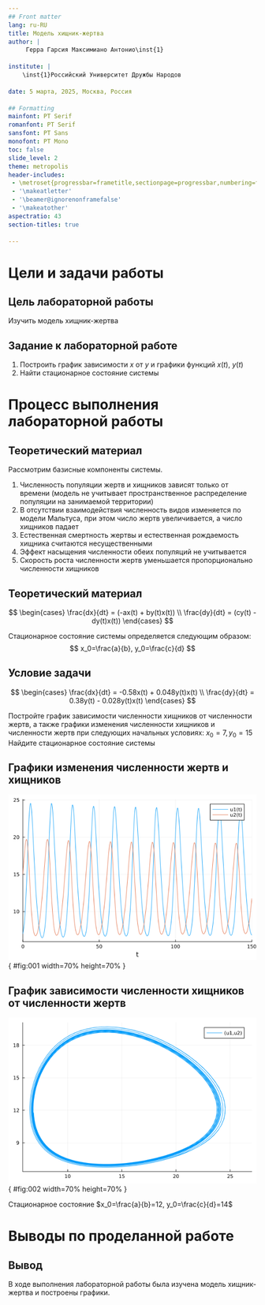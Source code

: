 ```yaml
---
## Front matter
lang: ru-RU
title: Модель хищник-жертва
author: |
	 Герра Гарсия Максимиано Антонио\inst{1}

institute: |
	\inst{1}Российский Университет Дружбы Народов

date: 5 марта, 2025, Москва, Россия

## Formatting
mainfont: PT Serif
romanfont: PT Serif
sansfont: PT Sans
monofont: PT Mono
toc: false
slide_level: 2
theme: metropolis
header-includes: 
 - \metroset{progressbar=frametitle,sectionpage=progressbar,numbering=fraction}
 - '\makeatletter'
 - '\beamer@ignorenonframefalse'
 - '\makeatother'
aspectratio: 43
section-titles: true

---
```


# Цели и задачи работы

## Цель лабораторной работы

Изучить модель хищник-жертва

## Задание к лабораторной работе

1.	Построить график зависимости $x$ от $y$ и графики функций $x(t)$, $y(t)$
2.	Найти стационарное состояние системы

# Процесс выполнения лабораторной работы

## Теоретический материал 

Рассмотрим базисные компоненты системы.

1.	Численность популяции жертв и хищников зависят только от времени (модель не учитывает пространственное распределение популяции на занимаемой территории)
2.	В отсутствии взаимодействия численность видов изменяется по модели Мальтуса, при этом число жертв увеличивается, а число хищников падает
3.	Естественная смертность жертвы и естественная рождаемость хищника считаются несущественными 
4.	Эффект насыщения численности обеих популяций не учитывается 
5.	Скорость роста численности жертв уменьшается пропорционально численности хищников


## Теоретический материал 

$$
 \begin{cases}
	\frac{dx}{dt} = (-ax(t) + by(t)x(t))
	\\   
	\frac{dy}{dt} = (cy(t) - dy(t)x(t))
 \end{cases}
$$

Стационарное состояние системы определяется следующим образом: 
$$
	x_0=\frac{a}{b}, y_0=\frac{c}{d}
$$


## Условие задачи

$$
 \begin{cases}
	\frac{dx}{dt} = -0.58x(t) + 0.048y(t)x(t)
	\\   
	\frac{dy}{dt} = 0.38y(t) - 0.028y(t)x(t)
 \end{cases}
$$

Постройте график зависимости численности хищников от численности жертв, а также графики изменения численности хищников и численности жертв 
при следующих начальных условиях: $x_0=7, y_0=15$
Найдите стационарное состояние системы
## Графики изменения численности жертв и хищников

![График численности жертв и хищников от времени](image/03.png){ #fig:001 width=70% height=70% }

## График зависимости численности хищников от численности жертв

![График численности хищников от численности жертв](image/04.png){ #fig:002 width=70% height=70% }

Стационарное состояние $x_0=\frac{a}{b}=12, y_0=\frac{c}{d}=14$

# Выводы по проделанной работе

## Вывод

В ходе выполнения лабораторной работы была изучена модель хищник-жертва и построены графики.
